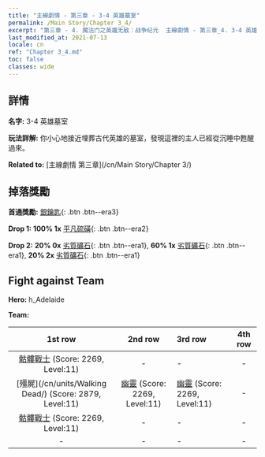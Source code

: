 ```yaml
---
title: "主線劇情 - 第三章 - 3-4 英雄墓室"
permalink: /Main Story/Chapter 3_4/
excerpt: "第三章 - 4. 魔法门之英雄无敌：战争纪元  主線劇情 - 第三章_4. 3-4 英雄墓室"
last_modified_at: 2021-07-13
locale: cn
ref: "Chapter 3_4.md"
toc: false
classes: wide
---
```


## 詳情

 **名字:** 3-4 英雄墓室

 **玩法詳解:** 你小心地接近埋葬古代英雄的墓室，發現這裡的主人已經從沉睡中甦醒過來。

 **Related to:** [主線劇情 第三章](/cn/Main Story/Chapter 3/)

## 掉落獎勵

 **首通獎勵:** [銀鑰匙](/cn/Items/con_693/){: .btn .btn--era3}

 **Drop 1:** **100% 1x** [平凡硫磺](/cn/Items/mat_9/){: .btn .btn--era2}

 **Drop 2:** **20% 0x** [劣質礦石](/cn/Items/mat_1/){: .btn .btn--era1}, **60% 1x** [劣質礦石](/cn/Items/mat_1/){: .btn .btn--era1}, **20% 2x** [劣質礦石](/cn/Items/mat_1/){: .btn .btn--era1}


## Fight against Team
 **Hero:** h_Adelaide

 **Team:**


  | 1st row | 2nd row | 3rd row | 4th row |
  |:----:|:----:|:----|:----:|
  | [骷髏戰士](/cn/units/Skeleton/) (Score: 2269, Level:11)  | - | - | - |
  | [殭屍](/cn/units/Walking Dead/) (Score: 2879, Level:11)  | [幽靈](/cn/units/Wight/) (Score: 2269, Level:11)  | [幽靈](/cn/units/Wight/) (Score: 2269, Level:11)  | - |
  | [骷髏戰士](/cn/units/Skeleton/) (Score: 2269, Level:11)  | - | - | - |
  | - | - | - | - |


